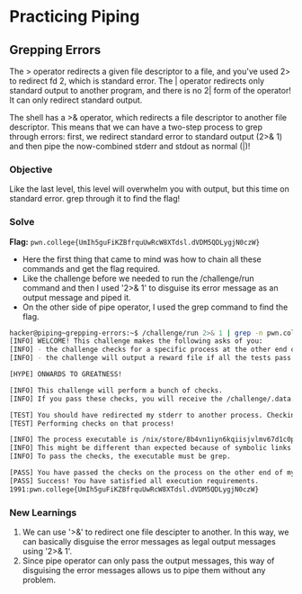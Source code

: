 # Practicing Piping

## Grepping Errors
The > operator redirects a given file descriptor to a file, and you've used 2> to redirect fd 2, which is standard error. The | operator redirects only standard output to another program, and there is no 2| form of the operator! It can only redirect standard output.

The shell has a >& operator, which redirects a file descriptor to another file descriptor. This means that we can have a two-step process to grep through errors: first, we redirect standard error to standard output (2>& 1) and then pipe the now-combined stderr and stdout as normal (|)!

### Objective 
Like the last level, this level will overwhelm you with output, but this time on standard error. grep through it to find the flag!

### Solve
**Flag:** `pwn.college{UmIh5guFiKZBfrquUwRcW8XTdsl.dVDM5QDLygjN0czW}`

- Here the first thing that came to mind was how to chain all these commands and get the flag required. 
- Like the challenge before we needed to run the /challenge/run command and then I used '2>& 1' to disguise its error message as an output message and piped it. 
- On the other side of pipe operator, I used the grep command to find the flag.

```bash
hacker@piping~grepping-errors:~$ /challenge/run 2>& 1 | grep -n pwn.college
[INFO] WELCOME! This challenge makes the following asks of you:
[INFO] - the challenge checks for a specific process at the other end of stderr : grep
[INFO] - the challenge will output a reward file if all the tests pass : /challenge/.data.txt

[HYPE] ONWARDS TO GREATNESS!

[INFO] This challenge will perform a bunch of checks.
[INFO] If you pass these checks, you will receive the /challenge/.data.txt file.

[TEST] You should have redirected my stderr to another process. Checking...
[TEST] Performing checks on that process!

[INFO] The process executable is /nix/store/8b4vn1iyn6kqiisjvlmv67d1c0p3j6wj-gnugrep-3.11/bin/grep.
[INFO] This might be different than expected because of symbolic links (for example, from /usr/bin/python to /usr/bin/python3 to /usr/bin/python3.8).
[INFO] To pass the checks, the executable must be grep.

[PASS] You have passed the checks on the process on the other end of my stderr!
[PASS] Success! You have satisfied all execution requirements.
1991:pwn.college{UmIh5guFiKZBfrquUwRcW8XTdsl.dVDM5QDLygjN0czW}
```

### New Learnings
1. We can use '>&' to redirect one file descipter to another. In this way, we can basically disguise the error messages as legal output messages using '2>& 1'. 
2. Since pipe operator can only pass the output messages, this way of disguising the error messages allows us to pipe them without any problem.